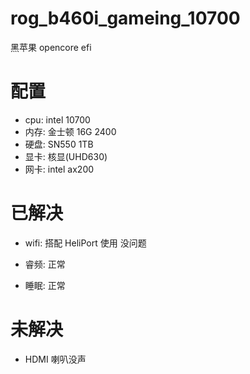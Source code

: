 # rog_b460i_gameing_10700
黑苹果 opencore efi


# 配置

* cpu: intel 10700
* 内存: 金士顿 16G 2400
* 硬盘: SN550 1TB
* 显卡: 核显(UHD630)
* 网卡: intel ax200



# 已解决

* wifi: 搭配 HeliPort 使用 没问题

* 睿频: 正常

* 睡眠: 正常



# 未解决

* HDMI 喇叭没声



